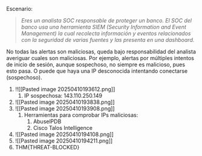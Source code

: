 Escenario:
>*Eres un analista SOC responsable de proteger un banco. El SOC del banco usa una herramienta SIEM (Security Information and Event Management) la cual recolecta información y eventos relacionados con la seguridad de varias fuentes y las presenta en una dashboard.*

 No todas las alertas son maliciosas, queda bajo responsabilidad del analista averiguar cuales son maliciosas. Por ejemplo, alertas por múltiples intentos de inicio de sesión, aunque sospechoso, no siempre es malicioso, pues esto pasa. 
 O puede que haya una IP desconocida  intentando conectarse (sospechoso).

1. !![[Pasted image 20250410193612.png]]
	1. IP sospechosa: 143.110.250.149
2. ![[Pasted image 20250410193838.png]]
3. ![[Pasted image 20250410193908.png]]
	1. Herramientas para comprobar IPs maliciosas:
		1. AbuselPDB
		2. Cisco Talos Intelligence
4. ![[Pasted image 20250410194108.png]]
5. ![[Pasted image 20250410194211.png]]
6. THM{THREAT-BLOCKED}

